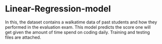# Linear-Regression-model
In this, the dataset contains a walkatime data of past students and how they performed in the evaluation exam. This model predicts the score one will get given the amount of time 
spend on coding daily.
Training and testing files are attached.
